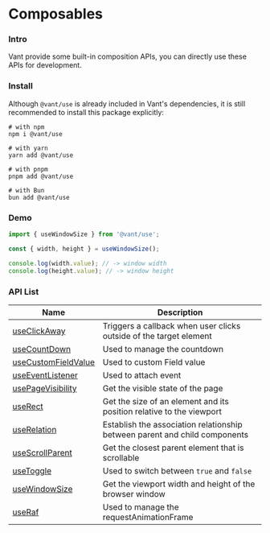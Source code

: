 # Composables

### Intro

Vant provide some built-in composition APIs, you can directly use these APIs for development.

### Install

Although `@vant/use` is already included in Vant's dependencies, it is still recommended to install this package explicitly:

```shell
# with npm
npm i @vant/use

# with yarn
yarn add @vant/use

# with pnpm
pnpm add @vant/use

# with Bun
bun add @vant/use
```

### Demo

```js
import { useWindowSize } from '@vant/use';

const { width, height } = useWindowSize();

console.log(width.value); // -> window width
console.log(height.value); // -> window height
```

### API List

| Name | Description |
| --- | --- |
| [useClickAway](#/en-US/use-click-away) | Triggers a callback when user clicks outside of the target element |
| [useCountDown](#/en-US/use-count-down) | Used to manage the countdown |
| [useCustomFieldValue](#/en-US/use-custom-field-value) | Used to custom Field value |
| [useEventListener](#/en-US/use-event-listener) | Used to attach event |
| [usePageVisibility](#/en-US/use-page-visibility) | Get the visible state of the page |
| [useRect](#/en-US/use-rect) | Get the size of an element and its position relative to the viewport |
| [useRelation](#/en-US/use-relation) | Establish the association relationship between parent and child components |
| [useScrollParent](#/en-US/use-scroll-parent) | Get the closest parent element that is scrollable |
| [useToggle](#/en-US/use-toggle) | Used to switch between `true` and `false` |
| [useWindowSize](#/en-US/use-window-size) | Get the viewport width and height of the browser window |
| [useRaf](#/zh-CN/use-raf) | Used to manage the requestAnimationFrame |
